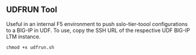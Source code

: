 ## UDFRUN Tool ##

Useful in an internal F5 environment to push sslo-tier-toool configurations to a BIG-IP in UDF. To use, copy the SSH URL of the respective UDF BIG-IP LTM instance.

`chmod +x udfrun.sh`

